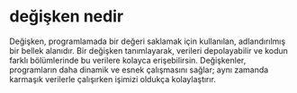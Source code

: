 # değişken nedir

Değişken, programlamada bir değeri saklamak için kullanılan,
adlandırılmış bir bellek alanıdır. Bir değişken tanımlayarak,
verileri depolayabilir ve kodun farklı bölümlerinde bu verilere kolayca erişebilirsin.
Değişkenler,
programların daha dinamik ve esnek çalışmasını sağlar;
aynı zamanda karmaşık verilerle çalışırken işimizi oldukça kolaylaştırır.
